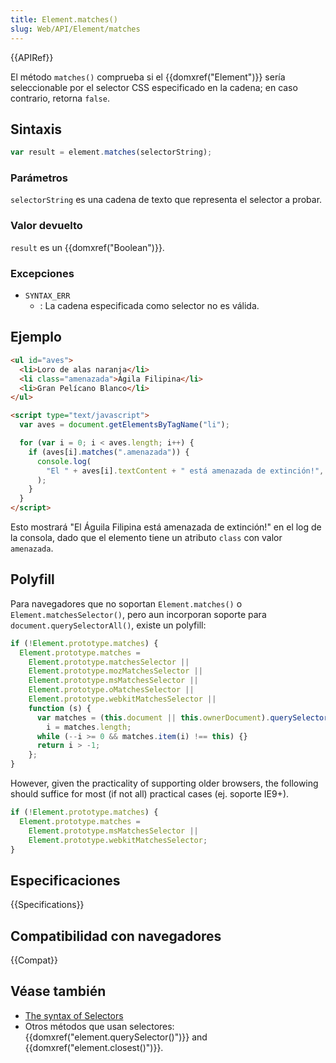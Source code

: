 ```yaml
---
title: Element.matches()
slug: Web/API/Element/matches
---
```


{{APIRef}}

El método `matches()` comprueba si el {{domxref("Element")}} sería seleccionable por el selector CSS especificado en la cadena; en caso contrario, retorna `false`.

## Sintaxis

```js
var result = element.matches(selectorString);
```

### Parámetros

`selectorString` es una cadena de texto que representa el selector a probar.

### Valor devuelto

`result` es un {{domxref("Boolean")}}.

### Excepciones

- `SYNTAX_ERR`
  - : La cadena especificada como selector no es válida.

## Ejemplo

```html
<ul id="aves">
  <li>Loro de alas naranja</li>
  <li class="amenazada">Ágila Filipina</li>
  <li>Gran Pelícano Blanco</li>
</ul>

<script type="text/javascript">
  var aves = document.getElementsByTagName("li");

  for (var i = 0; i < aves.length; i++) {
    if (aves[i].matches(".amenazada")) {
      console.log(
        "El " + aves[i].textContent + " está amenazada de extinción!",
      );
    }
  }
</script>
```

Esto mostrará "El Águila Filipina está amenazada de extinción!" en el log de la consola, dado que el elemento tiene un atributo `class` con valor `amenazada`.

## Polyfill

Para navegadores que no soportan `Element.matches()` o `Element.matchesSelector()`, pero aun incorporan soporte para `document.querySelectorAll()`, existe un polyfill:

```js
if (!Element.prototype.matches) {
  Element.prototype.matches =
    Element.prototype.matchesSelector ||
    Element.prototype.mozMatchesSelector ||
    Element.prototype.msMatchesSelector ||
    Element.prototype.oMatchesSelector ||
    Element.prototype.webkitMatchesSelector ||
    function (s) {
      var matches = (this.document || this.ownerDocument).querySelectorAll(s),
        i = matches.length;
      while (--i >= 0 && matches.item(i) !== this) {}
      return i > -1;
    };
}
```

However, given the practicality of supporting older browsers, the following should suffice for most (if not all) practical cases (ej. soporte IE9+).

```js
if (!Element.prototype.matches) {
  Element.prototype.matches =
    Element.prototype.msMatchesSelector ||
    Element.prototype.webkitMatchesSelector;
}
```

## Especificaciones

{{Specifications}}

## Compatibilidad con navegadores

{{Compat}}

## Véase también

- [The syntax of Selectors](/es/docs/Web/Guide/CSS/Getting_started/Selectors)
- Otros métodos que usan selectores: {{domxref("element.querySelector()")}} and {{domxref("element.closest()")}}.
